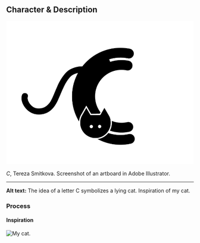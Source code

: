 ## Character & Description

![The idea of a letter C symbolizes a lying cat. Inspiration of my cat.](uppercase-C-tsmitkova.PNG)

*C*, Tereza Smitkova. Screenshot of an artboard in Adobe Illustrator.

- - -

**Alt text:** The idea of a letter C symbolizes a lying cat. Inspiration of my cat.

### Process

#### Inspiration

![My cat.](uppercase-and-sketch-1-jgagne.png)
